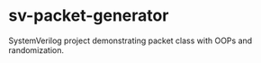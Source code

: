 # sv-packet-generator
SystemVerilog project demonstrating packet class with OOPs and randomization.
